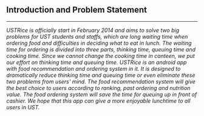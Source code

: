 ## Introduction and Problem Statement ##


---


_USTRice is officially start in February 2014 and aims to solve two big problems for UST students and staffs, which are long waiting time when ordering food and difficulties in deciding what to eat in lunch. The waiting time for ordering is divided into three parts, thinking time, queuing time and cooking time. Since we cannot change the cooking time in canteen, we put our effort on thinking time and queuing time. USTRice is an android app with food recommendation and ordering system in it. It is designed to dramatically reduce thinking time and queuing time or even eliminate these two problems from users' mind. The food recommendation system will give the best choice to users according to ranking, past ordering and nutrition value. The food ordering system will save the time for queuing up in front of cashier. We hope that this app can give a more enjoyable lunchtime to all users in UST._